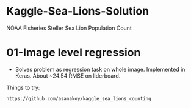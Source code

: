 # Kaggle-Sea-Lions-Solution
NOAA Fisheries Steller Sea Lion Population Count

# 01-Image level regression
- Solves problem as regression task on whole image. Implemented in Keras. About ~24.54 RMSE on liderboard.



Things to try:
~~~
https://github.com/asanakoy/kaggle_sea_lions_counting
~~~
